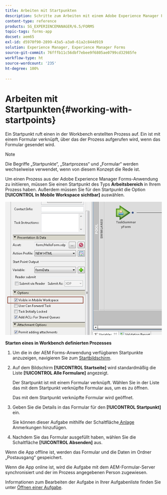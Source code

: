 ```yaml
---
title: Arbeiten mit Startpunkten
description: Schritte zum Arbeiten mit einem Adobe Experience Manager Forms-Prozess von Ihrem in Workbench definierten Mobilgerät aus.
content-type: reference
products: SG_EXPERIENCEMANAGER/6.5/FORMS
topic-tags: forms-app
docset: aem65
exl-id: d5970f90-2899-43a5-a3a0-61a2c844d919
solution: Experience Manager, Experience Manager Forms
source-git-commit: 76fffb11c56dbf7ebee9f6805ae0799cd32985fe
workflow-type: ht
source-wordcount: '235'
ht-degree: 100%

---
```


# Arbeiten mit Startpunkten{#working-with-startpoints}

Ein Startpunkt ruft einen in der Workbench erstellten Prozess auf. Ein ist mit einem Formular verknüpft, über das der Prozess aufgerufen wird, wenn das Formular gesendet wird.

>[!NOTE]
>
>Die Begriffe „Startpunkte“, „Startprozess“ und „Formular“ werden wechselweise verwendet, wenn von diesem Konzept die Rede ist.

Um einen Prozess aus der Adobe Experience Manager Forms-Anwendung zu initiieren, müssen Sie einen Startpunkt des Typs **Arbeitsbereich** in Ihrem Prozess haben. Außerdem müssen Sie für den Startpunkt die Option **[!UICONTROL In Mobile Workspace sichtbar]** auswählen.

![mws_startpoint_select_option](assets/mws_startpoint_select_option.png)

**Starten eines in Workbench definierten Prozesses**

1. Um die in der AEM Forms-Anwendung verfügbaren Startpunkte anzuzeigen, navigieren Sie zum [Startbildschirm](../../forms/using/home-screen.md).
1. Auf dem Bildschirm **[!UICONTROL Startseite]** wird standardmäßig die Liste **[!UICONTROL Alle Formulare]** angezeigt.

   Der Startpunkt ist mit einem Formular verknüpft. Wählen Sie in der Liste das mit dem Startpunkt verknüpfte Formular aus, um es zu öffnen.

   Das mit dem Startpunkt verknüpfte Formular wird geöffnet.

1. Geben Sie die Details in das Formular für den **[!UICONTROL Startpunkt]** ein.

   Sie können dieser Aufgabe mithilfe der Schaltfläche[ Anlage](../../forms/using/add-attachments.md) Anmerkungen hinzufügen.

1. Nachdem Sie das Formular ausgefüllt haben, wählen Sie die Schaltfläche **[!UICONTROL Absenden]** aus.

Wenn die App offline ist, werden das Formular und die Daten im Ordner „Postausgang“ gespeichert.

Wenn die App online ist, wird die Aufgabe mit dem AEM-Formular-Server synchronisiert und der im Prozess angegebenen Person zugewiesen.

Informationen zum Bearbeiten der Aufgabe in Ihrer Aufgabenliste finden Sie unter [Öffnen einer Aufgabe](/help/forms/using/open-task.md).
